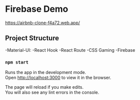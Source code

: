 # Firebase Demo

https://airbnb-clone-f4a72.web.app/

## Project Structure

-Material-UI:
-React Hook
-React Route
-CSS Gaming
-Firebase


### `npm start`

Runs the app in the development mode.\
Open [http://localhost:3000](http://localhost:3000) to view it in the browser.

The page will reload if you make edits.\
You will also see any lint errors in the console.
